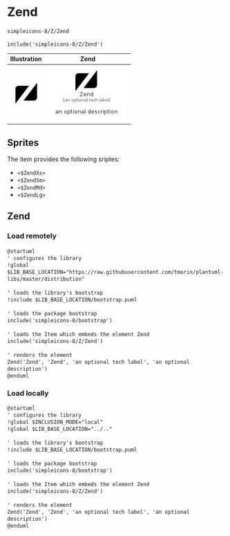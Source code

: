 # Zend


```text
simpleicons-8/Z/Zend
```

```text
include('simpleicons-8/Z/Zend')
```



| Illustration | Zend |
| :---: | :---: |
| ![illustration for Illustration](../../simpleicons-8/Z/Zend.png) | ![illustration for Zend](../../simpleicons-8/Z/Zend.Local.png) |



## Sprites
The item provides the following sriptes:

- `<$ZendXs>`
- `<$ZendSm>`
- `<$ZendMd>`
- `<$ZendLg>`





## Zend

### Load remotely
```plantuml
@startuml
' configures the library
!global $LIB_BASE_LOCATION="https://raw.githubusercontent.com/tmorin/plantuml-libs/master/distribution"

' loads the library's bootstrap
!include $LIB_BASE_LOCATION/bootstrap.puml

' loads the package bootstrap
include('simpleicons-8/bootstrap')

' loads the Item which embeds the element Zend
include('simpleicons-8/Z/Zend')

' renders the element
Zend('Zend', 'Zend', 'an optional tech label', 'an optional description')
@enduml
```

### Load locally
```plantuml
@startuml
' configures the library
!global $INCLUSION_MODE="local"
!global $LIB_BASE_LOCATION="../.."

' loads the library's bootstrap
!include $LIB_BASE_LOCATION/bootstrap.puml

' loads the package bootstrap
include('simpleicons-8/bootstrap')

' loads the Item which embeds the element Zend
include('simpleicons-8/Z/Zend')

' renders the element
Zend('Zend', 'Zend', 'an optional tech label', 'an optional description')
@enduml
```


